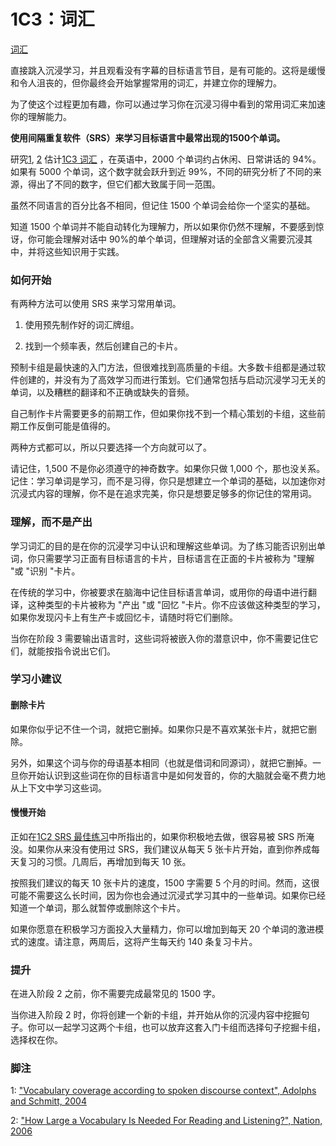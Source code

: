 # 1C3：词汇

[词汇](https://refold.la/roadmap/stage-1/c/vocabulary)

直接跳入沉浸学习，并且观看没有字幕的目标语言节目，是有可能的。这将是缓慢和令人沮丧的，但你最终会开始掌握常用的词汇，并建立你的理解力。

为了使这个过程更加有趣，你可以通过学习你在沉浸习得中看到的常用词汇来加速你的理解能力。

**使用间隔重复软件（SRS）来学习目标语言中最常出现的1500个单词。**

研究[1](https://refold.la/roadmap/stage-1/c/vocabulary#footnote-1), [2](https://refold.la/roadmap/stage-1/c/vocabulary#footnote-2) 估计[1C3 词汇]() ，在英语中，2000 个单词约占休闲、日常讲话的 94%。如果有 5000 个单词，这个数字就会跃升到近 99%，不同的研究分析了不同的来源，得出了不同的数字，但它们都大致属于同一范围。

虽然不同语言的百分比各不相同，但记住 1500 个单词会给你一个坚实的基础。

知道 1500 个单词并不能自动转化为理解力，所以如果你仍然不理解，不要感到惊讶，你可能会理解对话中 90%的单个单词，但理解对话的全部含义需要沉浸其中，并将这些知识用于实践。

### 如何开始

有两种方法可以使用 SRS 来学习常用单词。

1. 使用预先制作好的词汇牌组。

2. 找到一个频率表，然后创建自己的卡片。

预制卡组是最快速的入门方法，但很难找到高质量的卡组。大多数卡组都是通过软件创建的，并没有为了高效学习而进行策划。它们通常包括与启动沉浸学习无关的单词，以及糟糕的翻译和不正确或缺失的音频。

自己制作卡片需要更多的前期工作，但如果你找不到一个精心策划的卡组，这些前期工作反倒可能是值得的。

两种方式都可以，所以只要选择一个方向就可以了。

请记住，1,500 不是你必须遵守的神奇数字。如果你只做 1,000 个，那也没关系。记住：学习单词是学习，而不是习得，你只是想建立一个单词的基础，以加速你对沉浸式内容的理解，你不是在追求完美，你只是想要足够多的你记住的常用词。

### 理解，而不是产出

学习词汇的目的是在你的沉浸学习中认识和理解这些单词。为了练习能否识别出单词，你只需要学习正面有目标语言的卡片，目标语言在正面的卡片被称为 "理解 "或 "识别 "卡片。

在传统的学习中，你被要求在脑海中记住目标语言单词，或用你的母语中进行翻译，这种类型的卡片被称为 "产出 "或 "回忆 "卡片。你不应该做这种类型的学习，如果你发现闪卡上有生产卡或回忆卡，请随时将它们删除。

当你在阶段 3 需要输出语言时，这些词将被嵌入你的潜意识中，你不需要记住它们，就能按指令说出它们。

### 学习小建议

#### 删除卡片

如果你似乎记不住一个词，就把它删掉。如果你只是不喜欢某张卡片，就把它删除。

另外，如果这个词与你的母语基本相同（也就是借词和同源词），就把它删掉。一旦你开始认识到这些词在你的目标语言中是如何发音的，你的大脑就会毫不费力地从上下文中学习这些词。

#### 慢慢开始

正如在[1C2 SRS 最佳练习]()中所指出的，如果你积极地去做，很容易被 SRS 所淹没。如果你从来没有使用过 SRS，我们建议从每天 5 张卡片开始，直到你养成每天复习的习惯。几周后，再增加到每天 10 张。

按照我们建议的每天 10 张卡片的速度，1500 字需要 5 个月的时间。然而，这很可能不需要这么长时间，因为你也会通过沉浸式学习其中的一些单词。如果你已经知道一个单词，那么就暂停或删除这个卡片。

如果你愿意在积极学习方面投入大量精力，你可以增加到每天 20 个单词的激进模式的速度。请注意，两周后，这将产生每天约 140 条复习卡片。

### 提升

在进入阶段 2 之前，你不需要完成最常见的 1500 字。

当你进入阶段 2 时，你将创建一个新的卡组，并开始从你的沉浸内容中挖掘句子。你可以一起学习这两个卡组，也可以放弃这套入门卡组而选择句子挖掘卡组，选择权在你。

### 脚注

1: ["Vocabulary coverage according to spoken discourse context", Adolphs and Schmitt, 2004](https://www.lextutor.ca/cv/bogaards_laufer_2004.pdf#page=54)

2: ["How Large a Vocabulary Is Needed For Reading and Listening?", Nation, 2006](https://www.lextutor.ca/cover/papers/nation_2006.pdf)